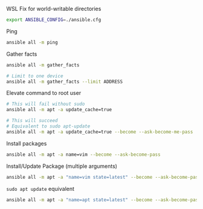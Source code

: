 WSL Fix for world-writable directories
```bash
export ANSIBLE_CONFIG=./ansible.cfg
```
Ping
```bash
ansible all -m ping
```
Gather facts
```bash
ansible all -m gather_facts

# Limit to one device
ansible all -m gather_facts --limit ADDRESS
```
Elevate command to root user
```bash
# This will fail without sudo
ansible all -m apt -a update_cache=true

# This will succeed
# Equivalent to sudo apt-update
ansible all -m apt -a update_cache=true --become --ask-become-me-pass
```
Install packages
```bash
ansible all -m apt -a name=vim --become --ask-become-pass
```
Install/Update Package (multiple arguments)
```bash
ansible all -m apt -a "name=vim state=latest" --become --ask-become-pass
```
`sudo apt update` equivalent
```bash
ansible all -m apt -a "name=apt state=latest" --become --ask-become-pass
```